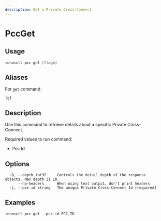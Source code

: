 ```yaml
---
description: Get a Private Cross-Connect
---
```


# PccGet

## Usage

```text
ionosctl pcc get [flags]
```

## Aliases

For `get` command:

```text
[g]
```

## Description

Use this command to retrieve details about a specific Private Cross-Connect.

Required values to run command:

* Pcc Id

## Options

```text
  -D, --depth int32     Controls the detail depth of the response objects. Max depth is 10.
      --no-headers      When using text output, don't print headers
  -i, --pcc-id string   The unique Private Cross-Connect Id (required)
```

## Examples

```text
ionosctl pcc get --pcc-id PCC_ID
```

